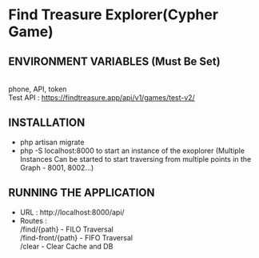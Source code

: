 # Find Treasure Explorer(Cypher Game)

## ENVIRONMENT VARIABLES (Must Be Set)
</br>phone, API, token
</br>Test API : https://findtreasure.app/api/v1/games/test-v2/
## INSTALLATION
- php artisan migrate 
- php -S localhost:8000 to start an instance of the exoplorer (Multiple Instances Can be started to start traversing from multiple points in the Graph - 8001, 8002...)

## RUNNING THE APPLICATION
- URL : http://localhost:8000/api/
- Routes : </br>
/find/{path} - FILO Traversal</br>
/find-front/{path} - FIFO Traversal</br>
/clear - Clear Cache and DB</br>
